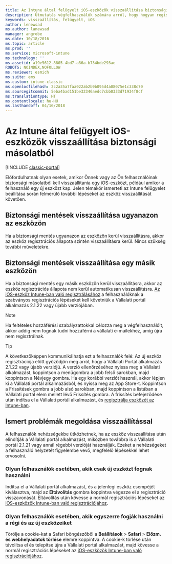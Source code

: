 ```yaml
---
title: Az Intune által felügyelt iOS-eszközök visszaállítása biztonsági másolatból
description: Útmutatás végfelhasználók számára arról, hogy hogyan regisztrálhatják újra a biztonsági másolatból visszaállított eszközüket.
keywords: visszaállítás, felügyelt, iOS
author: lenewsad
ms.author: lanewsad
manager: angrobe
ms.date: 10/18/2016
ms.topic: article
ms.prod: ''
ms.service: microsoft-intune
ms.technology: ''
ms.assetid: a19e5612-8805-4bd7-a86a-b734bde293ae
ROBOTS: NOINDEX,NOFOLLOW
ms.reviewer: esmich
ms.suite: ems
ms.custom: intune-classic
ms.openlocfilehash: 2c2a35a7faa022ab2b9b095d4a08075e1c338c70
ms.sourcegitcommit: 5eba4bad151be32346aedc7cbb0333d71934f8cf
ms.translationtype: HT
ms.contentlocale: hu-HU
ms.lasthandoff: 04/16/2018
---
```

# <a name="restore-intune-managed-ios-devices-from-backup"></a>Az Intune által felügyelt iOS-eszközök visszaállítása biztonsági másolatból

[!INCLUDE [classic-portal](../includes/classic-portal.md)]

Előfordulhatnak olyan esetek, amikor Önnek vagy az Ön felhasználóinak biztonsági másolatból kell visszaállítania egy iOS-eszközt, például amikor a felhasználó egy új eszközt kap. Jelen témakör ismerteti az Intune felügyelet beállítása során felmerülő további lépéseket az eszköz visszaállítását követően.

## <a name="restoring-backups-onto-the-same-device"></a>Biztonsági mentések visszaállítása ugyanazon az eszközön

Ha a biztonsági mentés ugyanazon az eszközön kerül visszaállításra, akkor az eszköz regisztrációs állapota szintén visszaállításra kerül. Nincs szükség további műveletekre.

## <a name="restoring-backups-onto-different-devices"></a>Biztonsági mentések visszaállítása egy másik eszközön

Ha a biztonsági mentés egy másik eszközön kerül visszaállításra, akkor az eszköz regisztrációs állapota nem kerül automatikusan visszaállításra. [Az iOS-eszköz Intune-ban való regisztrálásához](/intune-user-help/enroll-your-device-in-intune-ios) a felhasználóknak a szabványos regisztrációs lépéseket kell követniük a Vállalati portál alkalmazás 2.1.22 vagy újabb verziójában.

> [!NOTE]
> Ha feltételes hozzáférési szabályzattokkal célozza meg a végfelhasználóit, akkor addig nem fognak tudni hozzáférni a vállalati e-mailekhez, amíg újra nem regisztrálnak.

> [!TIP]
> A következőképpen kommunikálhatja ezt a felhasználók felé: Az új eszköz regisztrációja előtt győződjön meg arról, hogy a Vállalati Portál alkalmazás 2.1.22 vagy újabb verziójú. A verzió ellenőrzéséhez nyissa meg a Vállalati alkalmazást, koppintson a menügombra a jobb felső sarokban, majd koppintson a Névjegy gombra. Ha egy korábbi verziót használ, akkor lépjen ki a Vállalati portál alkalmazásból, és nyissa meg az App Store-t. Koppintson a Frissítések gombra a jobb alsó sarokban, majd koppintson a listában a Vállalati portál elem mellett lévő Frissítés gombra. A frissítés befejeződése után indítsa el a Vállalati portál alkalmazást, és [regisztrálja eszközét az Intune-ban](/intune-user-help/enroll-your-device-in-intune-ios).

## <a name="resolving-known-issues-with-restores"></a>Ismert problémák megoldása visszaállítással

A felhasználók nehézségekbe ütközhetnek, ha az eszköz visszaállítása után elindítják a Vállalati portál alkalmazást, miközben továbbra is a Vállalati portál 2.1.21 vagy annál régebbi verzióját használják. Ezeket a nehézségeket a felhasználó helyzetét figyelembe vevő, megfelelő lépésekkel lehet orvosolni.

### <a name="for-users-who-will-only-use-their-new-device"></a>Olyan felhasználók esetében, akik csak új eszközt fognak használni
Indítsa el a Vállalati portál alkalmazást, és a jelenlegi eszköz csempéjét kiválasztva, majd az __Eltávolítás__ gombra koppintva végezze el a regisztráció visszavonását. Eltávolítás után kövesse a normál regisztrációs lépéseket az [iOS-eszközök Intune-ban való regisztrációjához](/intune-user-help/enroll-your-device-in-intune-ios).

### <a name="for-users-who-will-use-both-their-old-and-new-devices"></a>Olyan felhasználók esetében, akik egyszerre fogják használni a régi és az új eszközeiket
Törölje a cookie-kat a Safari böngészőből a __Beállítások__ > __Safari__ > __Előzm. és webhelyadatok törlése__ elemre koppintva. A cookie-k törlése után távolítsa el és telepítse újra a Vállalati portál alkalmazást, majd kövesse a normál regisztrációs lépéseket az [iOS-eszközök Intune-ban való regisztrációjához](/intune-user-help/enroll-your-device-in-intune-ios).
